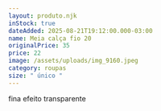 ```yaml
---
layout: produto.njk
inStock: true
dateAdded: 2025-08-21T19:12:00.000-03:00
name: Meia calça fio 20
originalPrice: 35
price: 22
image: /assets/uploads/img_9160.jpeg
category: roupas
size: " único "
---
```

fina efeito transparente

